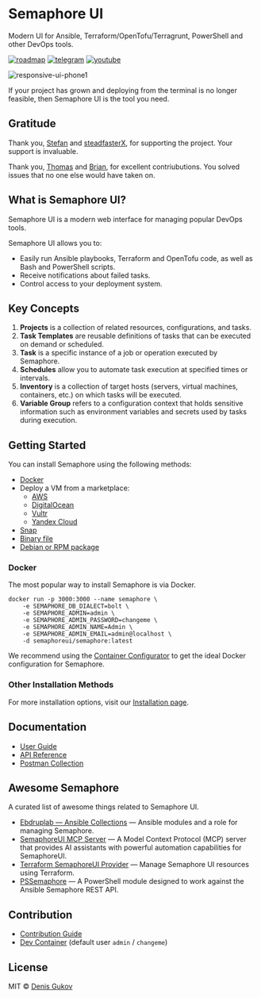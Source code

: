 # Semaphore UI

Modern UI for Ansible, Terraform/OpenTofu/Terragrunt, PowerShell and other DevOps tools.

[![roadmap](https://img.shields.io/badge/roadmap-gray?style=for-the-badge&logo=github)](https://github.com/orgs/semaphoreui/projects/11)
[![telegram](https://img.shields.io/badge/discord_community-510b80?style=for-the-badge&logo=discord)](https://discord.gg/5R6k7hNGcH) 
[![youtube](https://img.shields.io/badge/youtube_channel-red?style=for-the-badge&logo=youtube)](https://www.youtube.com/@semaphoreui) 
<!-- [![docker](https://img.shields.io/badge/container_configurator-white?style=for-the-badge&logo=docker)](https://semaphoreui.com/install/docker/) -->

![responsive-ui-phone1](https://user-images.githubusercontent.com/914224/134777345-8789d9e4-ff0d-439c-b80e-ddc56b74fcee.png)

If your project has grown and deploying from the terminal is no longer feasible, then Semaphore UI is the tool you need.

## Gratitude

Thank you, [Stefan](https://github.com/stefanux) and [steadfasterX](https://github.com/steadfasterX), for supporting the project. Your support is invaluable.

Thank you, [Thomas](https://github.com/tboerger) and [Brian](https://github.com/Omicron7), for excellent contriubutions. You solved issues that no one else would have taken on.

<!--
## Live Demo

Try the latest version of Semaphore at [https://portal.semaphoreui.com](https://portal.semaphoreui.com).
-->

## What is Semaphore UI?

Semaphore UI is a modern web interface for managing popular DevOps tools.

Semaphore UI allows you to:
* Easily run Ansible playbooks, Terraform and OpenTofu code, as well as Bash and PowerShell scripts.
* Receive notifications about failed tasks.
* Control access to your deployment system.

## Key Concepts

1. **Projects** is a collection of related resources, configurations, and tasks.
2. **Task Templates** are reusable definitions of tasks that can be executed on demand or scheduled.
3. **Task** is a specific instance of a job or operation executed by Semaphore.
4. **Schedules** allow you to automate task execution at specified times or intervals.
5. **Inventory** is a collection of target hosts (servers, virtual machines, containers, etc.) on which tasks will be executed.
6. **Variable Group** refers to a configuration context that holds sensitive information such as environment variables and secrets used by tasks during execution.

## Getting Started

You can install Semaphore using the following methods:
* [Docker](https://semaphoreui.com/install/docker)
* Deploy a VM from a marketplace:
  * [AWS](https://aws.amazon.com/marketplace/pp/prodview-xavlsdkqybxtq)
  * [DigitalOcean](https://marketplace.digitalocean.com/apps/semaphore?refcode=b55d7c0077b8&action=deploy)
  * [Vultr](https://www.vultr.com/marketplace/apps/semaphore)
  * [Yandex Cloud](https://yandex.cloud/ru/marketplace/products/fastlix/semaphore)
* [Snap](http://snapcraft.io/semaphore)
* [Binary file](https://semaphoreui.com/install/binary)
* [Debian or RPM package](https://semaphoreui.com/install/binary)

### Docker

The most popular way to install Semaphore is via Docker.

```
docker run -p 3000:3000 --name semaphore \
	-e SEMAPHORE_DB_DIALECT=bolt \
	-e SEMAPHORE_ADMIN=admin \
	-e SEMAPHORE_ADMIN_PASSWORD=changeme \
	-e SEMAPHORE_ADMIN_NAME=Admin \
	-e SEMAPHORE_ADMIN_EMAIL=admin@localhost \
	-d semaphoreui/semaphore:latest
```

We recommend using the [Container Configurator](https://semaphoreui.com/install/docker/) to get the ideal Docker configuration for Semaphore.

<!--
### SaaS

We offer a SaaS solution for using Semaphore UI without installation. Check it out at [Semaphore Cloud](https://portal.semaphoreui.com).
-->

### Other Installation Methods

For more installation options, visit our [Installation page](https://semaphoreui.com/install).

## Documentation

* [User Guide](https://docs.semaphoreui.com)
* [API Reference](https://semaphoreui.com/api-docs)
* [Postman Collection](https://www.postman.com/semaphoreui)

## Awesome Semaphore

A curated list of awesome things related to Semaphore UI.

* [Ebdruplab — Ansible Collections](https://github.com/Ebdruplab/ansible-collection_ebdruplab) &mdash; Ansible modules and a role for managing Semaphore.
* [SemaphoreUI MCP Server](https://github.com/cloin/semaphore-mcp) &mdash; A Model Context Protocol (MCP) server that provides AI assistants with powerful automation capabilities for SemaphoreUI.
* [Terraform SemaphoreUI Provider](https://github.com/CruGlobal/terraform-provider-semaphoreui) &mdash; Manage Semaphore UI resources using Terraform.
* [PSSemaphore](https://github.com/robinmalik/PSSemaphore) &mdash; A PowerShell module designed to work against the Ansible Semaphore REST API.

[//]: # (* [Ansible UI Semaphore]&#40;https://github.com/morbidick/ansible-role-semaphore&#41; &mdash; Ansible role to install and configure the Ansible UI Semaphore.)

## Contribution

* [Contribution Guide](https://github.com/semaphoreui/semaphore/blob/develop/CONTRIBUTING.md)
* [Dev Container](https://codespaces.new/semaphoreui/semaphore) (default user `admin` / `changeme`)

## License

MIT © [Denis Gukov](https://github.com/fiftin)
